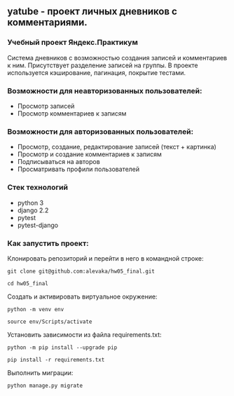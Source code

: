 ## yatube - проект личных дневников с комментариями. 
### Учебный проект Яндекс.Практикум

Система дневников с возможностью создания записей и комментариев к ним. Присутствует разделение записей на группы.
В проекте используется кэширование, пагинация, покрытие тестами.

### Возможности для неавторизованных пользователей:
 + Просмотр записей
 + Просмотр комментариев к записям

### Возможности для авторизованных пользователей:
 + Просмотр, создание, редактирование записей (текст + картинка)
 + Просмотр и создание комментариев к записям
 + Подписываться на авторов
 + Просматривать профили пользователей

 
### Стек технологий
+ python 3
+ django 2.2
+ pytest
+ pytest-django

### Как запустить проект:

Клонировать репозиторий и перейти в него в командной строке:

```
git clone git@github.com:alevaka/hw05_final.git
```

```
cd hw05_final
```

Cоздать и активировать виртуальное окружение:

```
python -m venv env
```

```
source env/Scripts/activate
```

Установить зависимости из файла requirements.txt:

```
python -m pip install --upgrade pip
```

```
pip install -r requirements.txt
```

Выполнить миграции:

```
python manage.py migrate
```
